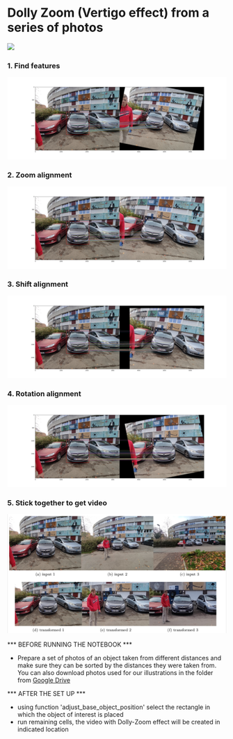 # Dolly Zoom (Vertigo effect) from a series of photos 
![](https://github.com/Nikita-Dudorov/Dolly-Zoom/blob/main/img/dolly_zoom.gif)

### 1. Find features
![](https://github.com/Nikita-Dudorov/Dolly-Zoom/blob/main/img/find_features.png)

### 2. Zoom alignment
![](https://github.com/Nikita-Dudorov/Dolly-Zoom/blob/main/img/zoom.png)

### 3. Shift alignment
![](https://github.com/Nikita-Dudorov/Dolly-Zoom/blob/main/img/shift.png)

### 4. Rotation alignment
![](https://github.com/Nikita-Dudorov/Dolly-Zoom/blob/main/img/rotation.png)

### 5. Stick together to get video 
![](https://github.com/Nikita-Dudorov/Dolly-Zoom/blob/main/img/input_output.png)

*** BEFORE RUNNING THE NOTEBOOK ***
- Prepare a set of photos of an object taken from different distances and make sure they can be sorted by the distances they were taken from. You can also download photos used for our illustrations in the folder from [Google Drive](https://drive.google.com/drive/folders/15OlE5_o150HzTvRtEtA5SIBW9__gjtgB)

*** AFTER THE SET UP ***
- using function 'adjust_base_object_position' select the rectangle in which the object of interest is placed
- run remaining cells, the video with Dolly-Zoom effect will be created in indicated location
